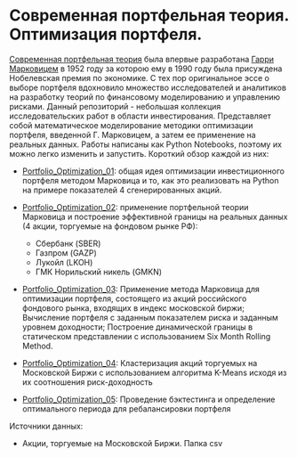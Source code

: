 # Современная портфельная теория. Оптимизация портфеля.

[Современная портфельная теория](https://ru.wikipedia.org/wiki/%D0%9F%D0%BE%D1%80%D1%82%D1%84%D0%B5%D0%BB%D1%8C%D0%BD%D0%B0%D1%8F_%D1%82%D0%B5%D0%BE%D1%80%D0%B8%D1%8F_%D0%9C%D0%B0%D1%80%D0%BA%D0%BE%D0%B2%D0%B8%D1%86%D0%B0) была впервые разработана [Гарри Марковицем](https://ru.wikipedia.org/wiki/%D0%9C%D0%B0%D1%80%D0%BA%D0%BE%D0%B2%D0%B8%D1%86,_%D0%93%D0%B0%D1%80%D1%80%D0%B8) в 1952 году за которою ему в 1990 году была присуждена Нобелевская премия по экономике. С тех пор оригинальное эссе о выборе портфеля вдохновило множество исследователей и аналитиков на разработку теорий по финансовому моделированию и управлению рисками. 
Данный репозиторий - небольшая коллекция исследовательских работ в области инвестирования. Представляет собой математическое моделирование методики оптимизации портфеля, введенной Г. Марковицем, а затем ее применение на реальных данных.
Работы написаны как Python Notebooks, поэтому их можно легко изменить и запустить. Короткий обзор каждой из них:

- [Portfolio_Optimization_01](https://github.com/Kotsubinskaya/PortfolioOptimization/blob/master/Portfolio_Optimization_01.ipynb): общая идея оптимизации инвестиционного портфеля методом Марковица и то, как это реализовать на Python на примере показателей 4 сгенерированных акций.

- [Portfolio_Optimization_02](https://github.com/Kotsubinskaya/PortfolioOptimization/blob/master/Portfolio_Optimization_02.ipynb): применение портфельной теории Марковица и построение эффективной границы на реальных данных (4 акции, торгуемые на фондовом рынке РФ):
   - Сбербанк (SBER)
   - Газпром (GAZP)
   - Лукойл (LKOH)
   - ГМК Норильский никель (GMKN)

- [Portfolio_Optimization_03](https://github.com/Kotsubinskaya/PortfolioOptimization/blob/master/Portfolio_Optimization_03.ipynb): Применение метода Марковица для оптимизации портфеля, состоящего из акций российского фондового рынка, входящих в индекс московской биржи; Вычисление портфеля с заданным показателем риска и заданным уровнем доходности; Построение динамической границы в статическом представлении с использованием Six Month Rolling Method.

- [Portfolio_Optimization_04](https://github.com/Kotsubinskaya/PortfolioOptimization/blob/master/Portfolio_Optimization_04.ipynb): Кластеризация акций торгуемых на Московской Биржи с использованием алгоритма K-Means исходя из их соотношения риск-доходность

- [Portfolio_Optimization_05](https://github.com/Kotsubinskaya/PortfolioOptimization/blob/master/Portfolio_Optimization_05.ipynb): Проведение бэктестинга и определение оптимального периода для ребалансировки портфеля

Источники данных:
 - Акции, торгуемые на Московской Биржи. Папка csv
 
 [](https://github.com/Kotsubinskaya/PortfolioOptimization/blob/master/scr1.png)

